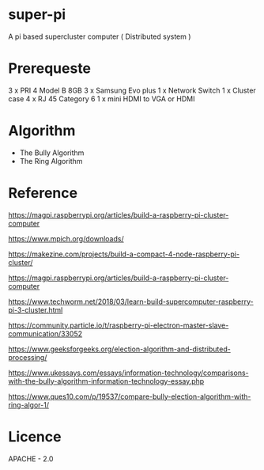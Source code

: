 # super-pi

A pi based supercluster computer ( Distributed system )

# Prerequeste

3 x PRI 4 Model B 8GB
3 x Samsung Evo plus
1 x Network Switch
1 x Cluster case
4 x RJ 45 Category 6
1 x mini HDMI to VGA or HDMI

# Algorithm

- The Bully Algorithm
- The Ring Algorithm

# Reference

https://magpi.raspberrypi.org/articles/build-a-raspberry-pi-cluster-computer

https://www.mpich.org/downloads/

https://makezine.com/projects/build-a-compact-4-node-raspberry-pi-cluster/

https://magpi.raspberrypi.org/articles/build-a-raspberry-pi-cluster-computer

https://www.techworm.net/2018/03/learn-build-supercomputer-raspberry-pi-3-cluster.html

https://community.particle.io/t/raspberry-pi-electron-master-slave-communication/33052

https://www.geeksforgeeks.org/election-algorithm-and-distributed-processing/

https://www.ukessays.com/essays/information-technology/comparisons-with-the-bully-algorithm-information-technology-essay.php

https://www.ques10.com/p/19537/compare-bully-election-algorithm-with-ring-algor-1/

# Licence

APACHE - 2.0

